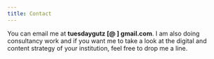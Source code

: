 ```yaml
---
title: Contact
---
```


You can email me at **tuesdaygutz [@ ] gmail.com**. I am also doing consultancy work and if you want me to take a look at the digital and content strategy of your institution, feel free to drop me a line.
